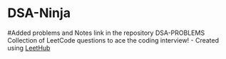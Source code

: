 # DSA-Ninja

#Added problems and Notes link in the repository DSA-PROBLEMS
Collection of LeetCode questions to ace the coding interview! - Created using [LeetHub](https://github.com/QasimWani/LeetHub)
